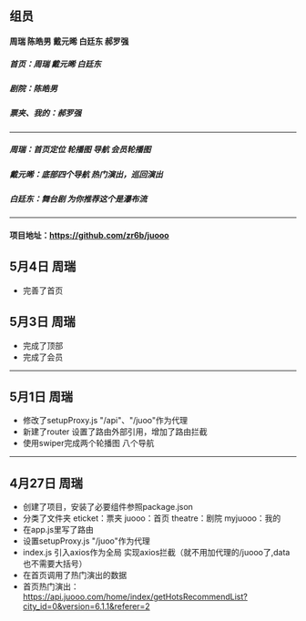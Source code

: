 ## 组员
####  周瑞 陈皓男 戴元晞 白廷东 郝罗强
##### 首页：周瑞 戴元晞 白廷东
##### 剧院：陈皓男
##### 票夹、我的：郝罗强

------

##### 周瑞：首页定位 轮播图 导航 会员轮播图    
##### 戴元晞：底部四个导航 热门演出，巡回演出
##### 白廷东：舞台剧 为你推荐这个是瀑布流

------

#### 项目地址：<https://github.com/zr6b/juooo>

## 5月4日 周瑞

- 完善了首页

## 5月3日 周瑞
- 完成了顶部
- 完成了会员

------
## 5月1日 周瑞
- 修改了setupProxy.js  "/api"、"/juoo"作为代理 
- 新建了router 设置了路由外部引用，增加了路由拦截
- 使用swiper完成两个轮播图 八个导航 

------

## 4月27日 周瑞
- 创建了项目，安装了必要组件参照package.json
- 分类了文件夹 eticket：票夹  juooo：首页 theatre：剧院  myjuooo：我的
- 在app.js里写了路由
- 设置setupProxy.js     "/juoo"作为代理
- index.js 引入axios作为全局 实现axios拦截（就不用加代理的/juooo了,data也不需要大括号）
- 在首页调用了热门演出的数据
- 首页热门演出： https://api.juooo.com/home/index/getHotsRecommendList?city_id=0&version=6.1.1&referer=2

